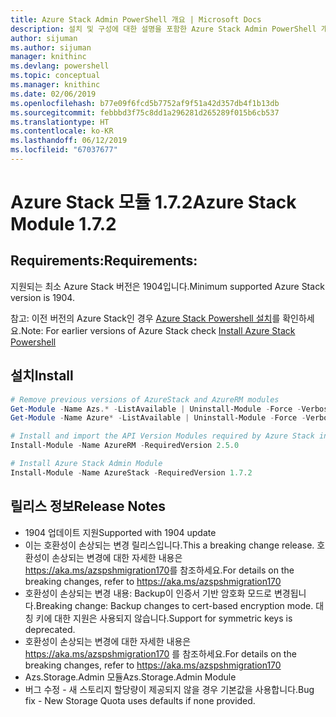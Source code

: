 ```yaml
---
title: Azure Stack Admin PowerShell 개요 | Microsoft Docs
description: 설치 및 구성에 대한 설명을 포함한 Azure Stack Admin PowerShell 개요입니다.
author: sijuman
ms.author: sijuman
manager: knithinc
ms.devlang: powershell
ms.topic: conceptual
ms.manager: knithinc
ms.date: 02/06/2019
ms.openlocfilehash: b77e09f6fcd5b7752af9f51a42d357db4f1b13db
ms.sourcegitcommit: febbbd3f75c8dd1a296281d265289f015b6cb537
ms.translationtype: HT
ms.contentlocale: ko-KR
ms.lasthandoff: 06/12/2019
ms.locfileid: "67037677"
---
```

# <a name="azure-stack-module-172"></a><span data-ttu-id="8f496-103">Azure Stack 모듈 1.7.2</span><span class="sxs-lookup"><span data-stu-id="8f496-103">Azure Stack Module 1.7.2</span></span>

## <a name="requirements"></a><span data-ttu-id="8f496-104">Requirements:</span><span class="sxs-lookup"><span data-stu-id="8f496-104">Requirements:</span></span>

<span data-ttu-id="8f496-105">지원되는 최소 Azure Stack 버전은 1904입니다.</span><span class="sxs-lookup"><span data-stu-id="8f496-105">Minimum supported Azure Stack version is 1904.</span></span>

<span data-ttu-id="8f496-106">참고: 이전 버전의 Azure Stack인 경우 [Azure Stack Powershell 설치](https://docs.microsoft.com/en-us/azure/azure-stack/azure-stack-powershell-install#install-azure-stack-powershell)를 확인하세요.</span><span class="sxs-lookup"><span data-stu-id="8f496-106">Note: For earlier versions of Azure Stack check [Install Azure Stack Powershell](https://docs.microsoft.com/en-us/azure/azure-stack/azure-stack-powershell-install#install-azure-stack-powershell)</span></span>

## <a name="install"></a><span data-ttu-id="8f496-107">설치</span><span class="sxs-lookup"><span data-stu-id="8f496-107">Install</span></span>

```powershell
# Remove previous versions of AzureStack and AzureRM modules
Get-Module -Name Azs.* -ListAvailable | Uninstall-Module -Force -Verbose
Get-Module -Name Azure* -ListAvailable | Uninstall-Module -Force -Verbose

# Install and import the API Version Modules required by Azure Stack into the current PowerShell session.
Install-Module -Name AzureRM -RequiredVersion 2.5.0

# Install Azure Stack Admin Module
Install-Module -Name AzureStack -RequiredVersion 1.7.2
```

## <a name="release-notes"></a><span data-ttu-id="8f496-108">릴리스 정보</span><span class="sxs-lookup"><span data-stu-id="8f496-108">Release Notes</span></span>

* <span data-ttu-id="8f496-109">1904 업데이트 지원</span><span class="sxs-lookup"><span data-stu-id="8f496-109">Supported with 1904 update</span></span>
* <span data-ttu-id="8f496-110">이는 호환성이 손상되는 변경 릴리스입니다.</span><span class="sxs-lookup"><span data-stu-id="8f496-110">This a breaking change release.</span></span> <span data-ttu-id="8f496-111">호환성이 손상되는 변경에 대한 자세한 내용은 <https://aka.ms/azspshmigration170>를 참조하세요.</span><span class="sxs-lookup"><span data-stu-id="8f496-111">For details on the breaking changes, refer to <https://aka.ms/azspshmigration170></span></span>
* <span data-ttu-id="8f496-112">호환성이 손상되는 변경 내용: Backup이 인증서 기반 암호화 모드로 변경됩니다.</span><span class="sxs-lookup"><span data-stu-id="8f496-112">Breaking change: Backup changes to cert-based encryption mode.</span></span> <span data-ttu-id="8f496-113">대칭 키에 대한 지원은 사용되지 않습니다.</span><span class="sxs-lookup"><span data-stu-id="8f496-113">Support for symmetric keys is deprecated.</span></span>
* <span data-ttu-id="8f496-114">호환성이 손상되는 변경에 대한 자세한 내용은 https://aka.ms/azspshmigration170 를 참조하세요.</span><span class="sxs-lookup"><span data-stu-id="8f496-114">For details on the breaking changes, refer to https://aka.ms/azspshmigration170</span></span>
* <span data-ttu-id="8f496-115">Azs.Storage.Admin 모듈</span><span class="sxs-lookup"><span data-stu-id="8f496-115">Azs.Storage.Admin Module</span></span> 
* <span data-ttu-id="8f496-116">버그 수정 - 새 스토리지 할당량이 제공되지 않을 경우 기본값을 사용합니다.</span><span class="sxs-lookup"><span data-stu-id="8f496-116">Bug fix - New Storage Quota uses defaults if none provided.</span></span>
